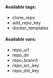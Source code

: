 #### Available tags:
- clone_repo
- add_repo_key
- docker_templates

#### Available vars:
- repo_url
- repo_dir
- repo_branch
- repo_src_key
- repo_dst_key
